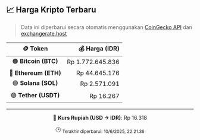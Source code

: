 

<!-- HARGA_KRIPTO -->
## 📈 Harga Kripto Terbaru

> Data ini diperbarui secara otomatis menggunakan [CoinGecko API](https://www.coingecko.com/) dan [exchangerate.host](https://exchangerate.host/)

<div align="center">

| 🪙 Token | 💰 Harga (IDR) |
|:------:|---------------:|
| 🟠 **Bitcoin (BTC)**   | Rp 1.772.645.836 |
| 🔵 **Ethereum (ETH)**  | Rp 44.645.176 |
| 🟣 **Solana (SOL)**    | Rp 2.571.091 |
| 🟢 **Tether (USDT)**   | Rp 16.267 |

---

💱 **Kurs Rupiah (USD → IDR)**: Rp 16.318

🕒 <sub>Terakhir diperbarui: 10/6/2025, 22.21.36</sub>

</div>
<!-- /HARGA_KRIPTO -->